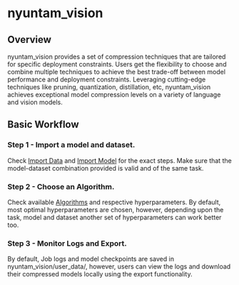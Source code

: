 # nyuntam_vision 

## Overview
nyuntam_vision  provides a set of compression techniques that are tailored for specific deployment constraints. Users get the flexibility to choose and combine multiple techniques to achieve the best trade-off between model performance and deployment constraints. Leveraging cutting-edge techniques like pruning, quantization, distillation, etc, nyuntam_vision  achieves exceptional model compression levels on a variety of language and vision models. 

## Basic Workflow

### Step 1 - Import a model and dataset. 
Check [Import Data](../dataset.md) and [Import Model](../model.md) for the exact steps. Make sure that the model-dataset combination provided is valid and of the same task.

### Step 2 - Choose an Algorithm.
Check available [Algorithms](./algorithms.md) and respective hyperparameters. By default, most optimal hyperparameters are chosen, however, depending upon the task, model and dataset another set of hyperparameters can work better too.

### Step 3 - Monitor Logs and Export.
By default, Job logs and model checkpoints are saved in nyuntam_vision/user_data/, however, users can view the logs and download their compressed models locally using the export functionality.